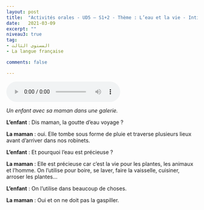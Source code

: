 ```yaml
---
layout: post
title:  "Activités orales - UD5 – S1+2 - Thème : L’eau et la vie - Intitulé : Informer sur l’importance de l’eau"
date:   2021-03-09
excerpt: ""
niveau3: true
tag:
- المستوى الثالث 
- La langue française

comments: false

---
```


<audio controls>
  <source src="../assets/mp3/3/U5-S1S2.mp3" type="audio/mpeg">
  Your browser does not support the audio element.
</audio>

*Un enfant avec sa maman dans une galerie.*



**L’enfant** : Dis maman, la goutte d’eau voyage ?

**La maman** : oui. Elle tombe sous forme de pluie et traverse plusieurs lieux avant d’arriver dans nos robinets.

**L’enfant** : Et pourquoi l’eau est précieuse ?

**La maman** : Elle est précieuse car c’est la vie pour les plantes, les animaux et l’homme. On l’utilise pour boire, se laver, faire la vaisselle, cuisiner, arroser les plantes…

**L’enfant** : On l’utilise dans beaucoup de choses.

**La maman** : Oui et on ne doit pas la gaspiller.

